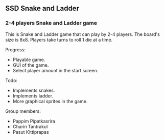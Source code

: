 ## SSD Snake and Ladder
### 2-4 players Snake and Ladder game

This is Snake and Ladder game that can play by 2-4 players.
The board's size is 8x8. Players take turns to roll 1 die at a time.

Progress:
- Playable game.
- GUI of the game.
- Select player amount in the start screen.

Todo:
- Implements snakes.
- Implements ladder.
- More graphical sprites in the game.

Group members:
- Pappim Pipatkasrira
- Charin Tantrakul
- Pasut Kittiprapas
